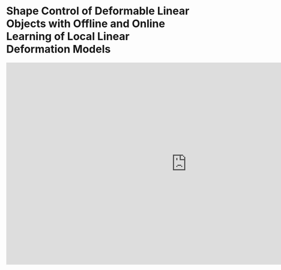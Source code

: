 # Shape Control of Deformable Linear Objects with Offline and Online Learning of Local Linear Deformation Models

<p align="center">
<iframe width="960" height="540" src="https://www.youtube.com/embed/au4TDZFrFHc" title="YouTube video player" frameborder="0" allow="accelerometer; autoplay; clipboard-write; encrypted-media; gyroscope; picture-in-picture" allowfullscreen></iframe>
</p>